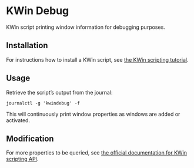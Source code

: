 # KWin Debug

KWin script printing window information for debugging purposes.

## Installation

For instructions how to install a KWin script, see [the KWin scripting tutorial](https://bugs.kde.org/show_bug.cgi?id=445058).

## Usage

Retrieve the script’s output from the journal:

`journalctl -g 'kwindebug' -f`

This will continuously print window properties as windows are added or activated. 

## Modification

For more properties to be queried, see [the official documentation for KWin scripting API](https://develop.kde.org/docs/extend/plasma/kwin/api/).
